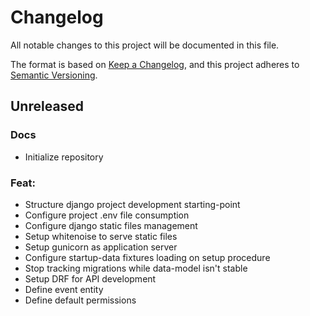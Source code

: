# Changelog
All notable changes to this project will be documented in this file.

The format is based on [Keep a Changelog](https://keepachangelog.com/en/1.0.0/),
and this project adheres to [Semantic Versioning](https://semver.org/spec/v2.0.0.html).

## Unreleased
### Docs
- Initialize repository

### Feat:
- Structure django project development starting-point
- Configure project .env file consumption
- Configure django static files management
- Setup whitenoise to serve static files
- Setup gunicorn as application server
- Configure startup-data fixtures loading on setup procedure
- Stop tracking migrations while data-model isn't stable
- Setup DRF for API development
- Define event entity
- Define default permissions